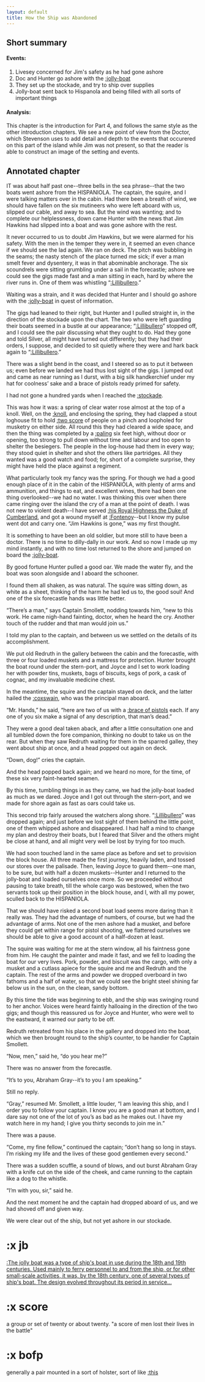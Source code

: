 ```yaml
---
layout: default
title: How the Ship was Abandoned
---
```

## Short summary  
#### Events:  
1. Livesey concerned for Jim's safety as he had gone ashore
2. Doc and Hunter go ashore with the [:jolly-boat](#jb)
3. They set up the stockade, and try to ship over supplies
4. Jolly-boat sent back to Hispanola and being filled with all sorts of important things

#### Analysis:  
This chapter is the introduction for Part 4, and follows the same style as the other introduction chapters. We see a new point of view from the Doctor, which Stevenson uses to add detail and depth to the events that occurered on this part of the island while Jim was not present, so that the reader is able to construct an image of the setting and events.

## Annotated chapter  
IT was about half past one--three bells in the sea phrase--that the two
boats went ashore from the HISPANIOLA. The captain, the squire, and I
were talking matters over in the cabin. Had there been a breath of wind,
we should have fallen on the six mutineers who were left aboard with
us, slipped our cable, and away to sea. But the wind was wanting; and
to complete our helplessness, down came Hunter with the news that Jim
Hawkins had slipped into a boat and was gone ashore with the rest.

It never occurred to us to doubt Jim Hawkins, but we were alarmed for
his safety. With the men in the temper they were in, it seemed an even
chance if we should see the lad again. We ran on deck. The pitch was
bubbling in the seams; the nasty stench of the place turned me sick;
if ever a man smelt fever and dysentery, it was in that abominable
anchorage. The six scoundrels were sitting grumbling under a sail in the
forecastle; ashore we could see the gigs made fast and a man sitting
in each, hard by where the river runs in. One of them was whistling
“[:Lillibullero](https://www.youtube.com/watch?v=uDhRthVLBQQ?t=10).”

Waiting was a strain, and it was decided that Hunter and I should go
ashore with the [:jolly-boat](#jb) in quest of information.

The gigs had leaned to their right, but Hunter and I pulled straight in,
in the direction of the stockade upon the chart. The two who were
left guarding their boats seemed in a bustle at our appearance;
“[:Lillibullero](https://www.youtube.com/watch?v=uDhRthVLBQQ?t=10)” stopped off, and I could see the pair discussing what
they ought to do. Had they gone and told Silver, all might have turned
out differently; but they had their orders, I suppose, and decided to
sit quietly where they were and hark back again to “[:Lillibullero](https://www.youtube.com/watch?v=uDhRthVLBQQ?t=10).”

There was a slight bend in the coast, and I steered so as to put it
between us; even before we landed we had thus lost sight of the gigs.
I jumped out and came as near running as I durst, with a big silk
handkerchief under my hat for coolness’ sake and a brace of pistols
ready primed for safety.

I had not gone a hundred yards when I reached the [:stockade](https://en.wikipedia.org/wiki/Stockade).

This was how it was: a spring of clear water rose almost at the top of a
knoll. Well, on the [:knoll](https://en.wikipedia.org/wiki/knoll), and enclosing the spring, they had clapped a
stout loghouse fit to hold [:two score](#score) of people on a pinch and loopholed
for musketry on either side. All round this they had cleared a wide
space, and then the thing was completed by a [:paling](https://en.wikipedia.org/wiki/Palisade) six feet high,
without door or opening, too strong to pull down without time and labour
and too open to shelter the besiegers. The people in the log-house had
them in every way; they stood quiet in shelter and shot the others like
partridges. All they wanted was a good watch and food; for, short of a
complete surprise, they might have held the place against a regiment.

What particularly took my fancy was the spring. For though we had a good
enough place of it in the cabin of the HISPANIOLA, with plenty of arms
and ammunition, and things to eat, and excellent wines, there had been
one thing overlooked--we had no water. I was thinking this over when
there came ringing over the island the cry of a man at the point of
death. I was not new to violent death--I have served [:his Royal Highness
the Duke of Cumberland](https://en.wikipedia.org/wiki/Prince_William,_Duke_of_Cumberland), and got a wound myself at [:Fontenoy](https://en.wikipedia.org/wiki/Battle_of_Fontenoy)--but I know
my pulse went dot and carry one. “Jim Hawkins is gone,” was my first
thought.

It is something to have been an old soldier, but more still to have been
a doctor. There is no time to dilly-dally in our work. And so now I made
up my mind instantly, and with no time lost returned to the shore and
jumped on board the [:jolly-boat](#jb).

By good fortune Hunter pulled a good oar. We made the water fly, and the
boat was soon alongside and I aboard the schooner.

I found them all shaken, as was natural. The squire was sitting down, as
white as a sheet, thinking of the harm he had led us to, the good soul!
And one of the six forecastle hands was little better.

“There’s a man,” says Captain Smollett, nodding towards him, “new to
this work. He came nigh-hand fainting, doctor, when he heard the cry.
Another touch of the rudder and that man would join us.”

I told my plan to the captain, and between us we settled on the details
of its accomplishment.

We put old Redruth in the gallery between the cabin and the forecastle,
with three or four loaded muskets and a mattress for protection. Hunter
brought the boat round under the stern-port, and Joyce and I set to work
loading her with powder tins, muskets, bags of biscuits, kegs of pork, a
cask of cognac, and my invaluable medicine chest.

In the meantime, the squire and the captain stayed on deck, and the
latter hailed the [:coxswain](https://en.wikipedia.org/wiki/Coxswain), who was the principal man aboard.

“Mr. Hands,” he said, “here are two of us with a [:brace of pistols](#bofp) each.
If any one of you six make a signal of any description, that man’s
dead.”

They were a good deal taken aback, and after a little consultation one
and all tumbled down the fore companion, thinking no doubt to take us
on the rear. But when they saw Redruth waiting for them in the sparred
galley, they went about ship at once, and a head popped out again on
deck.

“Down, dog!” cries the captain.

And the head popped back again; and we heard no more, for the time, of
these six very faint-hearted seamen.

By this time, tumbling things in as they came, we had the jolly-boat
loaded as much as we dared. Joyce and I got out through the stern-port,
and we made for shore again as fast as oars could take us.

This second trip fairly aroused the watchers along shore. “[:Lillibullero](https://www.youtube.com/watch?v=uDhRthVLBQQ?t=10)”
 was dropped again; and just before we lost sight of them behind the
little point, one of them whipped ashore and disappeared. I had half a
mind to change my plan and destroy their boats, but I feared that Silver
and the others might be close at hand, and all might very well be lost
by trying for too much.

We had soon touched land in the same place as before and set to
provision the block house. All three made the first journey, heavily
laden, and tossed our stores over the palisade. Then, leaving Joyce to
guard them--one man, to be sure, but with half a dozen muskets--Hunter
and I returned to the jolly-boat and loaded ourselves once more. So
we proceeded without pausing to take breath, till the whole cargo was
bestowed, when the two servants took up their position in the block
house, and I, with all my power, sculled back to the HISPANIOLA.

That we should have risked a second boat load seems more daring than it
really was. They had the advantage of numbers, of course, but we had the
advantage of arms. Not one of the men ashore had a musket, and before
they could get within range for pistol shooting, we flattered ourselves
we should be able to give a good account of a half-dozen at least.

The squire was waiting for me at the stern window, all his faintness
gone from him. He caught the painter and made it fast, and we fell to
loading the boat for our very lives. Pork, powder, and biscuit was the
cargo, with only a musket and a cutlass apiece for the squire and me
and Redruth and the captain. The rest of the arms and powder we dropped
overboard in two fathoms and a half of water, so that we could see
the bright steel shining far below us in the sun, on the clean, sandy
bottom.

By this time the tide was beginning to ebb, and the ship was swinging
round to her anchor. Voices were heard faintly halloaing in the
direction of the two gigs; and though this reassured us for Joyce and
Hunter, who were well to the eastward, it warned our party to be off.

Redruth retreated from his place in the gallery and dropped into the
boat, which we then brought round to the ship’s counter, to be handier
for Captain Smollett.

“Now, men,” said he, “do you hear me?”

There was no answer from the forecastle.

“It’s to you, Abraham Gray--it’s to you I am speaking.”

Still no reply.

“Gray,” resumed Mr. Smollett, a little louder, “I am leaving this ship,
and I order you to follow your captain. I know you are a good man at
bottom, and I dare say not one of the lot of you’s as bad as he makes
out. I have my watch here in my hand; I give you thirty seconds to join
me in.”

There was a pause.

“Come, my fine fellow,” continued the captain; “don’t hang so long in
stays. I’m risking my life and the lives of these good gentlemen every
second.”

There was a sudden scuffle, a sound of blows, and out burst Abraham
Gray with a knife cut on the side of the cheek, and came running to the
captain like a dog to the whistle.

“I’m with you, sir,” said he.

And the next moment he and the captain had dropped aboard of us, and we
had shoved off and given way.

We were clear out of the ship, but not yet ashore in our stockade.

# :x jb
[:The jolly boat was a type of ship's boat in use during the 18th and 19th centuries. Used mainly to ferry personnel to and from the ship, or for other small-scale activities, it was, by the 18th century, one of several types of ship's boat. The design evolved throughout its period in service...](https://en.wikipedia.org/wiki/Jolly_boat)
# :x score
a group or set of twenty or about twenty.
"a score of men lost their lives in the battle"
# :x bofp
generally a pair mounted in a sort of holster, sort of like [:this](https://civilwartalk.com/attachments/pistol-baldric-jpg.380091/)
